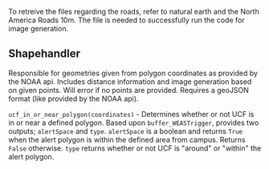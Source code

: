 To retreive the files regarding the roads, refer to natural earth and the North America Roads 10m. The file is needed to successfully run the code for image generation.

## Shapehandler
Responsible for geometries given from polygon coordinates as provided by the NOAA api. Includes distance information and image generation based on given points. Will error if no points are provided. Requires a geoJSON format (like provided by the NOAA api).

`ucf_in_or_near_polygon(coordinates)` - Determines whether or not UCF is in or near a defined polygon. Based upon `buffer_WEASTrigger`, provides two outputs; `alertSpace` and `type`. `alertSpace` is a boolean and returns `True` when the alert polygon is within the defined area from campus. Returns `False` otherwise. `type` returns whether or not UCF is "around" or "within" the alert polygon.
